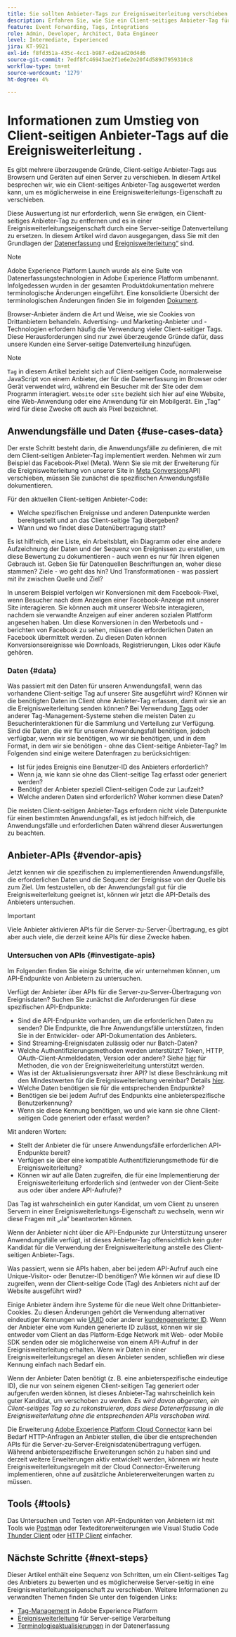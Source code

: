 ```yaml
---
title: Sie sollten Anbieter-Tags zur Ereignisweiterleitung verschieben.
description: Erfahren Sie, wie Sie ein Client-seitiges Anbieter-Tag für die Server-seitige Datenverteilung auswerten.
feature: Event Forwarding, Tags, Integrations
role: Admin, Developer, Architect, Data Engineer
level: Intermediate, Experienced
jira: KT-9921
exl-id: f8fd351a-435c-4cc1-b987-ed2ead20d4d6
source-git-commit: 7edf8fc46943ae2f1e6e2e20f4d589d7959310c8
workflow-type: tm+mt
source-wordcount: '1279'
ht-degree: 4%

---
```


# Informationen zum Umstieg von Client-seitigen Anbieter-Tags auf die Ereignisweiterleitung .

Es gibt mehrere überzeugende Gründe, Client-seitige Anbieter-Tags aus Browsern und Geräten auf einen Server zu verschieben. In diesem Artikel besprechen wir, wie ein Client-seitiges Anbieter-Tag ausgewertet werden kann, um es möglicherweise in eine Ereignisweiterleitungs-Eigenschaft zu verschieben.

Diese Auswertung ist nur erforderlich, wenn Sie erwägen, ein Client-seitiges Anbieter-Tag zu entfernen und es in einer Ereignisweiterleitungseigenschaft durch eine Server-seitige Datenverteilung zu ersetzen. In diesem Artikel wird davon ausgegangen, dass Sie mit den Grundlagen der [Datenerfassung](https://experienceleague.adobe.com/docs/data-collection.html?lang=de) und [Ereignisweiterleitung“ &#x200B;](https://experienceleague.adobe.com/docs/experience-platform/tags/event-forwarding/overview.html?lang=de) sind.

>[!NOTE]
>
>Adobe Experience Platform Launch wurde als eine Suite von Datenerfassungstechnologien in Adobe Experience Platform umbenannt. Infolgedessen wurden in der gesamten Produktdokumentation mehrere terminologische Änderungen eingeführt. Eine konsolidierte Übersicht der terminologischen Änderungen finden Sie im folgenden [Dokument](https://experienceleague.adobe.com/docs/experience-platform/tags/term-updates.html?lang=de).

Browser-Anbieter ändern die Art und Weise, wie sie Cookies von Drittanbietern behandeln. Advertising- und Marketing-Anbieter und -Technologien erfordern häufig die Verwendung vieler Client-seitiger Tags. Diese Herausforderungen sind nur zwei überzeugende Gründe dafür, dass unsere Kunden eine Server-seitige Datenverteilung hinzufügen.

>[!NOTE]
>
>`Tag` in diesem Artikel bezieht sich auf Client-seitigen Code, normalerweise JavaScript von einem Anbieter, der für die Datenerfassung im Browser oder Gerät verwendet wird, während ein Besucher mit der Site oder dem Programm interagiert. `Website` oder `site` bezieht sich hier auf eine Website, eine Web-Anwendung oder eine Anwendung für ein Mobilgerät. Ein „Tag“ wird für diese Zwecke oft auch als Pixel bezeichnet.

## Anwendungsfälle und Daten {#use-cases-data}

Der erste Schritt besteht darin, die Anwendungsfälle zu definieren, die mit dem Client-seitigen Anbieter-Tag implementiert werden. Nehmen wir zum Beispiel das Facebook-Pixel (Meta). Wenn Sie sie mit der Erweiterung für die Ereignisweiterleitung von unserer Site in [Meta Conversions](https://exchange.adobe.com/apps/ec/109168/meta-conversions-api)API) verschieben, müssen Sie zunächst die spezifischen Anwendungsfälle dokumentieren.

Für den aktuellen Client-seitigen Anbieter-Code:

- Welche spezifischen Ereignisse und anderen Datenpunkte werden bereitgestellt und an das Client-seitige Tag übergeben?
- Wann und wo findet diese Datenübertragung statt?

Es ist hilfreich, eine Liste, ein Arbeitsblatt, ein Diagramm oder eine andere Aufzeichnung der Daten und der Sequenz von Ereignissen zu erstellen, um diese Bewertung zu dokumentieren - auch wenn es nur für Ihren eigenen Gebrauch ist. Geben Sie für Datenquellen Beschriftungen an, woher diese stammen? Ziele - wo geht das hin? Und Transformationen - was passiert mit ihr zwischen Quelle und Ziel?

In unserem Beispiel verfolgen wir Konversionen mit dem Facebook-Pixel, wenn Besucher nach dem Anzeigen einer Facebook-Anzeige mit unserer Site interagieren. Sie können auch mit unserer Website interagieren, nachdem sie verwandte Anzeigen auf einer anderen sozialen Plattform angesehen haben. Um diese Konversionen in den Werbetools und -berichten von Facebook zu sehen, müssen die erforderlichen Daten an Facebook übermittelt werden. Zu diesen Daten können Konversionsereignisse wie Downloads, Registrierungen, Likes oder Käufe gehören.

### Daten {#data}

Was passiert mit den Daten für unseren Anwendungsfall, wenn das vorhandene Client-seitige Tag auf unserer Site ausgeführt wird? Können wir die benötigten Daten im Client ohne Anbieter-Tag erfassen, damit wir sie an die Ereignisweiterleitung senden können? Bei Verwendung [Tags](https://experienceleague.adobe.com/docs/experience-platform/tags/home.html?lang=de) oder anderer Tag-Management-Systeme stehen die meisten Daten zu Besucherinteraktionen für die Sammlung und Verteilung zur Verfügung. Sind die Daten, die wir für unseren Anwendungsfall benötigen, jedoch verfügbar, wenn wir sie benötigen, wo wir sie benötigen, und in dem Format, in dem wir sie benötigen - ohne das Client-seitige Anbieter-Tag? Im Folgenden sind einige weitere Datenfragen zu berücksichtigen:

- Ist für jedes Ereignis eine Benutzer-ID des Anbieters erforderlich?
- Wenn ja, wie kann sie ohne das Client-seitige Tag erfasst oder generiert werden?
- Benötigt der Anbieter speziell Client-seitigen Code zur Laufzeit?
- Welche anderen Daten sind erforderlich? Woher kommen diese Daten?

Die meisten Client-seitigen Anbieter-Tags erfordern nicht viele Datenpunkte für einen bestimmten Anwendungsfall, es ist jedoch hilfreich, die Anwendungsfälle und erforderlichen Daten während dieser Auswertungen zu beachten.

## Anbieter-APIs {#vendor-apis}

Jetzt kennen wir die spezifischen zu implementierenden Anwendungsfälle, die erforderlichen Daten und die Sequenz der Ereignisse von der Quelle bis zum Ziel. Um festzustellen, ob der Anwendungsfall gut für die Ereignisweiterleitung geeignet ist, können wir jetzt die API-Details des Anbieters untersuchen.

>[!IMPORTANT]
>
>Viele Anbieter aktivieren APIs für die Server-zu-Server-Übertragung, es gibt aber auch viele, die derzeit keine APIs für diese Zwecke haben.

### Untersuchen von APIs {#investigate-apis}

Im Folgenden finden Sie einige Schritte, die wir unternehmen können, um API-Endpunkte von Anbietern zu untersuchen.

Verfügt der Anbieter über APIs für die Server-zu-Server-Übertragung von Ereignisdaten? Suchen Sie zunächst die Anforderungen für diese spezifischen API-Endpunkte:

- Sind die API-Endpunkte vorhanden, um die erforderlichen Daten zu senden? Die Endpunkte, die Ihre Anwendungsfälle unterstützen, finden Sie in der Entwickler- oder API-Dokumentation des Anbieters.
- Sind Streaming-Ereignisdaten zulässig oder nur Batch-Daten?
- Welche Authentifizierungsmethoden werden unterstützt? Token, HTTP, OAuth-Client-Anmeldedaten, Version oder andere? Siehe [hier](https://experienceleague.adobe.com/docs/experience-platform/tags/event-forwarding/secrets?lang=de) für Methoden, die von der Ereignisweiterleitung unterstützt werden.
- Was ist der Aktualisierungsversatz ihrer API? Ist diese Beschränkung mit den Mindestwerten für die Ereignisweiterleitung vereinbar? Details [hier](https://experienceleague.adobe.com/docs/experience-platform/tags/event-forwarding/secrets.html?lang=de#:~:text=you%20can%20configure%20the%20Refresh%20Offset%20value%20for%20the%20secret).
- Welche Daten benötigen sie für die entsprechenden Endpunkte?
- Benötigen sie bei jedem Aufruf des Endpunkts eine anbieterspezifische Benutzerkennung?
- Wenn sie diese Kennung benötigen, wo und wie kann sie ohne Client-seitigen Code generiert oder erfasst werden?

Mit anderen Worten:

- Stellt der Anbieter die für unsere Anwendungsfälle erforderlichen API-Endpunkte bereit?
- Verfügen sie über eine kompatible Authentifizierungsmethode für die Ereignisweiterleitung?
- Können wir auf alle Daten zugreifen, die für eine Implementierung der Ereignisweiterleitung erforderlich sind (entweder von der Client-Seite aus oder über andere API-Aufrufe)?

Das Tag ist wahrscheinlich ein guter Kandidat, um vom Client zu unseren Servern in einer Ereignisweiterleitungs-Eigenschaft zu wechseln, wenn wir diese Fragen mit „Ja“ beantworten können.

Wenn der Anbieter nicht über die API-Endpunkte zur Unterstützung unserer Anwendungsfälle verfügt, ist dieses Anbieter-Tag offensichtlich kein guter Kandidat für die Verwendung der Ereignisweiterleitung anstelle des Client-seitigen Anbieter-Tags.

Was passiert, wenn sie APIs haben, aber bei jedem API-Aufruf auch eine Unique-Visitor- oder Benutzer-ID benötigen? Wie können wir auf diese ID zugreifen, wenn der Client-seitige Code (Tag) des Anbieters nicht auf der Website ausgeführt wird?

Einige Anbieter ändern ihre Systeme für die neue Welt ohne Drittanbieter-Cookies. Zu diesen Änderungen gehört die Verwendung alternativer eindeutiger Kennungen wie [UUID](https://developer.mozilla.org/en-US/docs/Glossary/UUID) oder anderer [kundengenerierter ID](https://experienceleague.adobe.com/docs/experience-platform/edge/identity/first-party-device-ids.html?lang=de). Wenn der Anbieter eine vom Kunden generierte ID zulässt, können wir sie entweder vom Client an das Platform-Edge Network mit Web- oder Mobile SDK senden oder sie möglicherweise von einem API-Aufruf in der Ereignisweiterleitung erhalten. Wenn wir Daten in einer Ereignisweiterleitungsregel an diesen Anbieter senden, schließen wir diese Kennung einfach nach Bedarf ein.

Wenn der Anbieter Daten benötigt (z. B. eine anbieterspezifische eindeutige ID), die nur von seinem eigenen Client-seitigen Tag generiert oder aufgerufen werden können, ist dieses Anbieter-Tag wahrscheinlich kein guter Kandidat, um verschoben zu werden. _Es wird davon abgeraten, ein Client-seitiges Tag so zu rekonstruieren, dass diese Datenerfassung in die Ereignisweiterleitung ohne die entsprechenden APIs verschoben wird._

Die Erweiterung [Adobe Experience Platform Cloud Connector](https://experienceleague.adobe.com/docs/experience-platform/tags/extensions/adobe/cloud-connector/overview.html?lang=de) kann bei Bedarf HTTP-Anfragen an Anbieter stellen, die über die entsprechenden APIs für die Server-zu-Server-Ereignisdatenübertragung verfügen. Während anbieterspezifische Erweiterungen schön zu haben sind und derzeit weitere Erweiterungen aktiv entwickelt werden, können wir heute Ereignisweiterleitungsregeln mit der Cloud Connector-Erweiterung implementieren, ohne auf zusätzliche Anbietererweiterungen warten zu müssen.

## Tools {#tools}

Das Untersuchen und Testen von API-Endpunkten von Anbietern ist mit Tools wie [Postman](https://www.postman.com/) oder Texteditorerweiterungen wie Visual Studio Code [Thunder Client](https://marketplace.visualstudio.com/items?itemName=rangav.vscode-thunder-client) oder [HTTP Client](https://marketplace.visualstudio.com/items?itemName=mkloubert.vscode-http-client) einfacher.

## Nächste Schritte {#next-steps}

Dieser Artikel enthält eine Sequenz von Schritten, um ein Client-seitiges Tag des Anbieters zu bewerten und es möglicherweise Server-seitig in eine Ereignisweiterleitungseigenschaft zu verschieben. Weitere Informationen zu verwandten Themen finden Sie unter den folgenden Links:

- [Tag-Management](https://experienceleague.adobe.com/docs/experience-platform/tags/home.html?lang=de) in Adobe Experience Platform
- [Ereignisweiterleitung](https://experienceleague.adobe.com/docs/experience-platform/tags/event-forwarding/overview.html?lang=de) für Server-seitige Verarbeitung
- [Terminologieaktualisierungen](https://experienceleague.adobe.com/docs/experience-platform/tags/term-updates.html?lang=de) in der Datenerfassung
